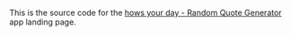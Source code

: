 This is the source code for the [hows your day - Random Quote Generator](https://github.com/aether1n/howsyourday/) app landing page.
